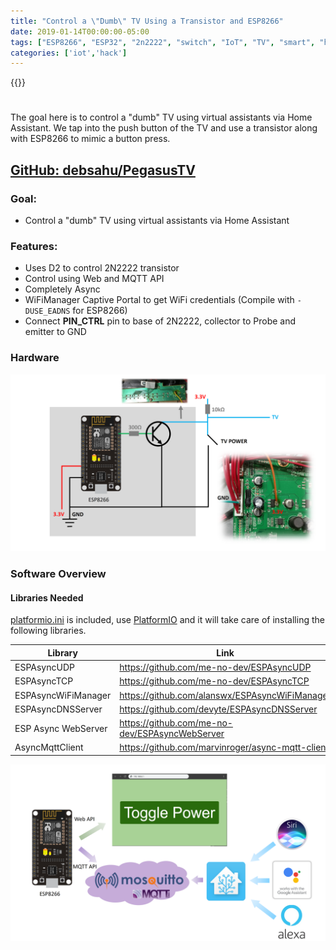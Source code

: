 ```yaml
---
title: "Control a \"Dumb\" TV Using a Transistor and ESP8266"
date: 2019-01-14T00:00:00-05:00
tags: ["ESP8266", "ESP32", "2n2222", "switch", "IoT", "TV", "smart", "hacking",'debashish sahu']
categories: ['iot','hack']
---
```


{{<youtube MmY-NLU-UN0>}}

#

The goal here is to control a "dumb" TV using virtual assistants via Home Assistant. We tap into the push button of the TV and use a transistor along with ESP8266 to mimic a button press.

## [GitHub: debsahu/PegasusTV](https://github.com/debsahu/PegasusTV)

### Goal:

- Control a "dumb" TV using virtual assistants via Home Assistant

### Features:

- Uses D2 to control 2N2222 transistor
- Control using Web and MQTT API
- Completely Async
- WiFiManager Captive Portal to get WiFi credentials (Compile with `-DUSE_EADNS` for ESP8266)
- Connect **PIN_CTRL** pin to base of 2N2222, collector to Probe and emitter to GND

### Hardware

![Hardware Setup](https://github.com/debsahu/PegasusTV/raw/master/hardware.png)

### Software Overview

#### Libraries Needed

[platformio.ini](https://github.com/debsahu/PegasusTV/blob/master/platformio.ini) is included, use [PlatformIO](https://platformio.org/platformio-ide) and it will take care of installing the following libraries.

| Library                   | Link                                                       |
|---------------------------|------------------------------------------------------------|
|ESPAsyncUDP                |https://github.com/me-no-dev/ESPAsyncUDP                    |
|ESPAsyncTCP                |https://github.com/me-no-dev/ESPAsyncTCP                    |
|ESPAsyncWiFiManager        |https://github.com/alanswx/ESPAsyncWiFiManager              |
|ESPAsyncDNSServer          |https://github.com/devyte/ESPAsyncDNSServer                 |
|ESP Async WebServer        |https://github.com/me-no-dev/ESPAsyncWebServer              |
|AsyncMqttClient            |https://github.com/marvinroger/async-mqtt-client            |


![Software Setup](https://github.com/debsahu/PegasusTV/raw/master/software.png)